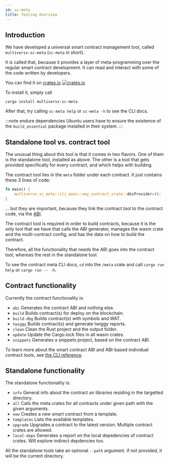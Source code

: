 ```yaml
---
id: sc-meta
title: Tooling Overview
---
```


[comment]: # (mx-abstract)

## Introduction

We have developed a universal smart contract management tool, called `multiversx-sc-meta` (`sc-meta` in short).

It is called that, because it provides a layer of meta-programming over the regular smart contract development. It can read and interact with some of the code written by developers.

You can find it on [crates.io](https://crates.io/crates/multiversx-sc-meta) [![crates.io](https://img.shields.io/crates/v/multiversx-sc-meta.svg?style=flat)](https://crates.io/crates/multiversx-sc-meta)

To install it, simply call

```
cargo install multiversx-sc-meta
```

After that, try calling `sc-meta help` or `sc-meta -h` to see the CLI docs.

:::note endure dependencies
Ubuntu users have to ensure the existence of the `build_essential` package installed in their system.
:::

[comment]: # (mx-context-auto)

## Standalone tool vs. contract tool

The unusual thing about this tool is that it comes in two flavors. One of them is the standalone tool, installed as above. The other is a tool that gets provided specifically for every contract, and which helps with building.

The contract tool lies in the `meta` folder under each contract. It just contains these 3 lines of code:

```rust
fn main() {
    multiversx_sc_meta::cli_main::<my_contract_crate::AbiProvider>();
}
```

... but they are important, because they link the contract tool to the contract code, via the [ABI](/developers/data/abi).

The contract tool is required in order to build contracts, because it is the only tool that we have that calls the ABI generator, manages the wasm crate and the multi-contract config, and has the data on how to build the contract.

Therefore, all the functionality that needs the ABI goes into the contract tool, whereas the rest in the standalone tool.

To see the contract meta CLI docs, `cd` into the `/meta` crate and call `cargo run help` or `cargo run -- -h`.

[comment]: # (mx-context-auto)

## Contract functionality

Currently the contract functionality is:
  - `abi`       Generates the contract ABI and nothing else.
  - `build`     Builds contract(s) for deploy on the blockchain.
  - `build-dbg` Builds contract(s) with symbols and WAT.
  - `twiggy`    Builds contract(s) and generate twiggy reports.
  - `clean`     Clean the Rust project and the output folder.
  - `update`    Update the Cargo.lock files in all wasm crates.
  - `snippets`  Generates a snippets project, based on the contract ABI.

To learn more about the smart contract ABI and ABI-based individual contract tools, see [the CLI reference](/developers/meta/sc-meta-cli).

[comment]: # (mx-context-auto)

## Standalone functionality

The standalone functionality is:
  - `info`        General info about the contract an libraries residing in the targetted directory.
  - `all`         Calls the meta crates for all contracts under given path with the given arguments.
  - `new`         Creates a new smart contract from a template.
  - `templates`   Lists the available templates.
  - `upgrade`     Upgrades a contract to the latest version. Multiple contract crates are allowed.
  - `local-deps`  Generates a report on the local depedencies of contract crates. Will explore indirect depdencies too.

All the standalone tools take an optional `--path` argument. if not provided, it will be the current directory.

